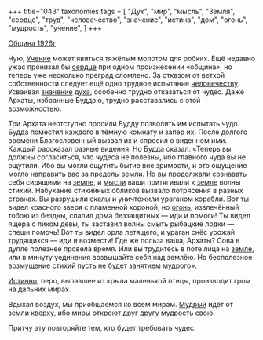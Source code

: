 +++
title="043"
taxonomies.tags = [
 "Дух",
 "мир",
 "мысль",
 "Земля",
 "сердце",
 "труд",
 "человечество",
 "значение",
 "истина",
 "дом",
 "огонь",
 "мудрость",
 "учение",
]
+++

[Община 1926г](/agni/1926)

Чую, [Учение](/tags/учение) может явиться тяжёлым молотом для робких. Ещё недавно ужас пронизал бы [сердце](/tags/сердце) при одном произнесении «община», но теперь уже несколько преград сломлено. За отказом от ветхой собственности следует ещё одно трудное испытание [человечеству](/tags/человечество). Усваивая [значение](/tags/значение) [духа](/tags/Дух), особенно трудно отказаться от чудес. Даже Архаты, избранные Буддою, трудно расставались с этой возможностью.   

Три Архата неотступно просили Будду позволить им испытать чудо. Будда поместил каждого в тёмную комнату и запер их. После долгого времени Благословенный вызвал их и спросил о виденном ими. Каждый рассказал разные видения. Но Будда сказал: «Теперь вы должны согласиться, что чудеса не полезны, ибо главного чуда вы не ощутили. Ибо вы могли ощутить бытие вне зримости, и это ощущение могло направить вас за пределы [земли](/tags/Земля). Но вы продолжали сознавать себя сидящими на [земле](/tags/Земля), и [мысли](/tags/мысль) ваши притягивали к [земле](/tags/Земля) волны стихий. Набухание стихийных обликов вызвало потрясения в разных странах. Вы разрушили скалы и уничтожили ураганом корабли. Вот ты видел красного зверя с пламенной короной, но [огонь](/tags/огонь), извлечённый тобою из бездны, спалил дома беззащитных — иди и помоги! Ты видел ящера с ликом девы, ты заставил волны смыть рыбацкие лодки — спеши помочь! Вот ты видел орла летящего, и ураган снёс урожай трудящихся — иди и возмести! Где же польза ваша, Архаты? Сова в дупле полезнее провела время. Или вы трудитесь в поте лица на [земле](/tags/Земля), или в минуту уединения возвышайте себя над землёю. Но бесполезное возмущение стихий пусть не будет занятием мудрого».    

[Истинно](/tags/истина), перо, выпавшее из крыла маленькой птицы, производит гром на дальних мирах.   

Вдыхая воздух, мы приобщаемся ко всем мирам. [Мудрый](/tags/мудрость) идёт от [земли](/tags/Земля) кверху, ибо миры откроют друг другу мудрость свою.    

Притчу эту повторяйте тем, кто будет требовать чудес.   

